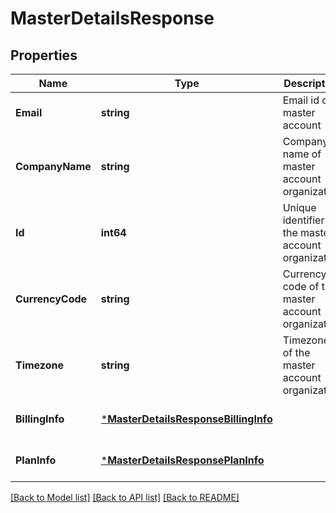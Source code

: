 # MasterDetailsResponse

## Properties
Name | Type | Description | Notes
------------ | ------------- | ------------- | -------------
**Email** | **string** | Email id of master account | [optional] [default to null]
**CompanyName** | **string** | Company name of master account organization | [optional] [default to null]
**Id** | **int64** | Unique identifier of the master account organization | [optional] [default to null]
**CurrencyCode** | **string** | Currency code of the master account organization | [optional] [default to null]
**Timezone** | **string** | Timezone of the master account organization | [optional] [default to null]
**BillingInfo** | [***MasterDetailsResponseBillingInfo**](MasterDetailsResponseBillingInfo.md) |  | [optional] [default to null]
**PlanInfo** | [***MasterDetailsResponsePlanInfo**](MasterDetailsResponsePlanInfo.md) |  | [optional] [default to null]

[[Back to Model list]](../README.md#documentation-for-models) [[Back to API list]](../README.md#documentation-for-api-endpoints) [[Back to README]](../README.md)


